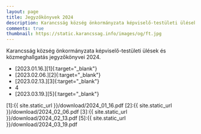 ```yaml
---
layout: page
title: Jegyzőkönyvek 2024
description: Karancsság község önkormányzata képviselő-testületi ülések és közmeghallgatás jegyzőkönyvei 2024.
comments: true
thumbnail: https://static.karancssag.info/images/og/ft.jpg
---
```


Karancsság község önkormányzata képviselő-testületi ülések és közmeghallgatás jegyzőkönyvei 2024.

+ [2023.01.16.][1]{:target="_blank"}
+ [2023.02.06.][2]{:target="_blank"}
+ [2023.02.13.][3]{:target="_blank"}
+ 4
+ [2023.03.19.][5]{:target="_blank"}

[1]:{{ site.static_url }}/download/2024_01_16.pdf
[2]:{{ site.static_url }}/download/2024_02_06.pdf
[3]:{{ site.static_url }}/download/2024_02_13.pdf
[5]:{{ site.static_url }}/download/2024_03_19.pdf
